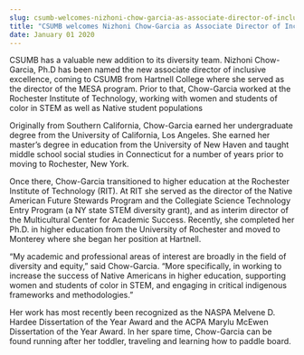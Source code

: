 ```yaml
---
slug: csumb-welcomes-nizhoni-chow-garcia-as-associate-director-of-inclusive-excellence
title: "CSUMB welcomes Nizhoni Chow-Garcia as Associate Director of Inclusive Excellence"
date: January 01 2020
---
```


<p>CSUMB has a valuable new addition to its diversity team. Nizhoni Chow-Garcia, Ph.D has been named the new associate director of inclusive excellence, coming to CSUMB from Hartnell College where she served as the director of the MESA program. Prior to that, Chow-Garcia worked at the Rochester Institute of Technology, working with women and students of color in STEM as well as Native student populations</p><p>Originally from Southern California, Chow-Garcia earned her undergraduate degree from the University of California, Los Angeles. She earned her master’s degree in education from the University of New Haven and taught middle school social studies in Connecticut for a number of years prior to moving to Rochester, New York.</p><p>Once there, Chow-Garcia transitioned to higher education at the Rochester Institute of Technology (RIT). At RIT she served as the director of the Native American Future Stewards Program and the Collegiate Science Technology Entry Program (a NY state STEM diversity grant), and as interim director of the Multicultural Center for Academic Success. Recently, she completed her Ph.D. in higher education from the University of Rochester and moved to Monterey where she began her position at Hartnell.</p><p>“My academic and professional areas of interest are broadly in the field of diversity and equity,” said Chow-Garcia. “More specifically, in working to increase the success of Native Americans in higher education, supporting women and students of color in STEM, and engaging in critical indigenous frameworks and methodologies.”</p><p>Her work has most recently been recognized as the NASPA Melvene D. Hardee Dissertation of the Year Award and the ACPA Marylu McEwen Dissertation of the Year Award. In her spare time, Chow-Garcia can be found running after her toddler, traveling and learning how to paddle board.</p>
